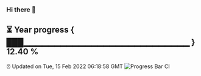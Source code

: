 ### Hi there 👋
⏳ Year progress { ███▁▁▁▁▁▁▁▁▁▁▁▁▁▁▁▁▁▁▁▁▁▁▁▁▁▁▁ } 12.40 %
---
⏰ Updated on Tue, 15 Feb 2022 06:18:58 GMT
![Progress Bar CI](https://github.com/liununu/liununu/workflows/Progress%20Bar%20CI/badge.svg)
